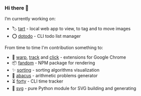 ### Hi there 👋

I’m currently working on:
- 🏷️ [tart][tart-url] - local web app to view, to tag and to move images
- ⭕ [dotodo][dotodo-url] - CLI todo list manager

From time to time I'm contribution something to:
- 🔌 [warp][warp-url], [track][track-url] and [click][click-url] - extensions for Google Chrome
- 📦 [fandom][fandom-url] - NPM package for rendering
- ✨ [sorting][sorting-url] - sorting algorithms visualization
- 🧮 [abacus][abacus-url] - arithmetic problems generator
- ⏳ [forty][forty-url] - CLI time tracker
- 🔮 [svg][svg-url] - pure Python module for SVG building and generating

[forty-url]: https://github.com/vikian050194/forty/
[fandom-url]: https://github.com/vikian050194/fandom/
[taggert-url]: https://github.com/vikian050194/taggert/
[svg-url]: https://github.com/vikian050194/svg/
[sorting-url]: https://github.com/vikian050194/sorting/
[warp-url]: https://github.com/vikian050194/warp/
[track-url]: https://github.com/vikian050194/track/
[click-url]: https://github.com/vikian050194/click/
[tart-url]: https://github.com/vikian050194/tart/
[abacus-url]: https://github.com/vikian050194/abacus/
[dotodo-url]: https://github.com/vikian050194/dotodo/
